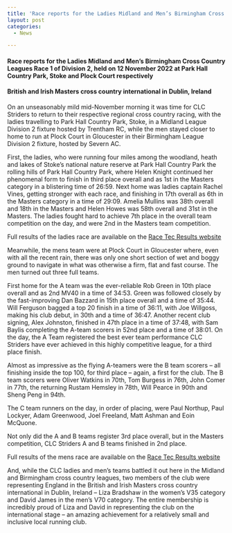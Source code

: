 ```yaml
---
title: 'Race reports for the Ladies Midland and Men’s Birmingham Cross Country Leagues Race 1 of Division 2, 12 November 2022 - Park Hall Country Park, Stoke and Plock Court'
layout: post
categories:
  - News

---
```


#### Race reports for the Ladies Midland and Men’s Birmingham Cross Country Leagues Race 1 of Division 2, held on 12 November 2022 at Park Hall Country Park, Stoke and Plock Court respectively
#### British and Irish Masters cross country international in Dublin, Ireland 

On an unseasonably mild mid-November morning it was time for CLC Striders to return to their respective regional cross country racing, with the ladies travelling to Park Hall Country Park, Stoke, in a Midland League Division 2 fixture hosted by Trentham RC, while the men stayed closer to home to run at Plock Court in Gloucester in their Birmingham League Division 2 fixture, hosted by Severn AC.

First, the ladies, who were running four miles among the woodland, heath and lakes of Stoke’s national nature reserve at Park Hall Country Park the rolling hills of Park Hall Country Park, where Helen Knight continued her phenomenal form to finish in third place overall and as 1st in the Masters category in a blistering time of 26:59. Next home was ladies captain Rachel Vines, getting stronger with each race, and finishing in 17th overall as 6th in the Masters category in a time of 29:09. Amelia Mullins was 38th overall and 18th in the Masters and Helen Howes was 58th overall and 31st in the Masters. The ladies fought hard to achieve 7th place in the overall team competition on the day, and were 2nd in the Masters team competition.

Full results of the ladies race are available on the [Race Tec Results website](https://www.racetecresults.com/results.aspx?CId=16418&RId=3091&EId=2&dt=0&adv=0&fbclid=IwAR1_5LA7bYLg07eele2-UusBfpafyU_JFoA48iOM4V4hnc-H3_07-vObhKw "Race Tec Results website")

Meanwhile, the mens team were at Plock Court in Gloucester where, even with all the recent rain, there was only one short section of wet and boggy ground to navigate in what was otherwise a firm, flat and fast course. The men turned out three full teams.

First home for the A team was the ever-reliable Rob Green in 10th place overall and as 2nd MV40 in a time of 34:53. Green was followed closely by the fast-improving Dan Bazzard in 15th place overall and a time of 35:44. Will Ferguson bagged a top 20 finish in a time of 36:11, with Joe Willgoss, making his club debut, in 30th and a time of 36:47. Another recent club signing, Alex Johnston, finished in 47th place in a time of 37:48, with Sam Baylis completing the A-team scorers in 52nd place and a time of 38:01. On the day, the A Team registered the best ever team performance CLC Striders have ever achieved in this highly competitive league, for a third place finish.

Almost as impressive as the flying A-teamers were the B team scorers – all finishing inside the top 100, for third place – again, a first for the club. The B team scorers were Oliver Watkins in 70th, Tom Burgess in 76th, John Comer in 77th, the returning Rustam Hemsley in 78th, Will Pearce in 90th and Sheng Peng in 94th. 

The C team runners on the day, in order of placing, were Paul Northup, Paul Lockyer, Adam Greenwood, Joel Freeland, Matt Ashman and Eoin McQuone.

Not only did the A and B teams register 3rd place overall, but in the Masters competition, CLC Striders A and B teams finished in 2nd place.

Full results of the mens race are available on the [Race Tec Results website](https://www.birminghamccleague.co.uk/images/stories/bdccl/articlepdfs/XC_League_Archive/2022-23/2022-11-12-M2.pdf "Race Tec Results website")

And, while the CLC ladies and men’s teams battled it out here in the Midland and Birmingham cross country leagues, two members of the club were representing England in the British and Irish Masters cross country international in Dublin, Ireland – Liza Bradshaw in the women’s V35 category and David James in the men’s V70 category. The entire membership is incredibly proud of Liza and David in representing the club on the international stage – an amazing achievement for a relatively small and inclusive local running club.


